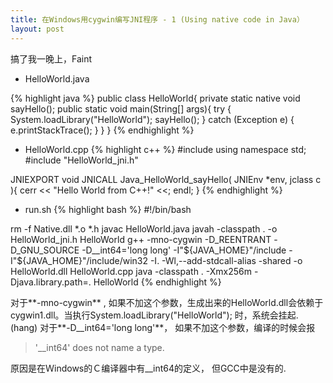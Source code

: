 ```yaml
---
title: 在Windows用cygwin编写JNI程序 - 1 (Using native code in Java）
layout: post
---
```


搞了我一晚上，Faint 

* HelloWorld.java 

{% highlight java %} 
public class HelloWorld{ 
	private static native void sayHello();
	public static void main(String[] args){ 
		try { System.loadLibrary("HelloWorld"); sayHello(); 
	} catch (Exception e) {
		 e.printStackTrace(); 
	} } 
}
{% endhighlight %}

* HelloWorld.cpp 
{% highlight c++ %}
#include using namespace std;
#include "HelloWorld_jni.h"

JNIEXPORT void JNICALL Java_HelloWorld_sayHello( JNIEnv *env, jclass c ){ 
	cerr << "Hello World from C++!" <<; endl; 
}
{% endhighlight %}

* run.sh 
{% highlight bash %}
#!/bin/bash

rm -f Native.dll *.o *.h
javac HelloWorld.java
javah -classpath . -o HelloWorld_jni.h HelloWorld 
g++ -mno-cygwin -D_REENTRANT -D_GNU_SOURCE -D__int64='long long' -I"${JAVA_HOME}"/include -I"${JAVA_HOME}"/include/win32 -I. -Wl,--add-stdcall-alias -shared -o HelloWorld.dll HelloWorld.cpp
java -classpath . -Xmx256m -Djava.library.path=. HelloWorld
{% endhighlight %}

对于**-mno-cygwin** , 如果不加这个参数，生成出来的HelloWorld.dll会依赖于cygwin1.dll。当执行System.loadLibrary("HelloWorld"); 时，系统会挂起.(hang) 对于**-D__int64='long long'**， 如果不加这个参数，编译的时候会报

>'__int64' does not name a type.

原因是在Ｗindows的Ｃ编译器中有__int64的定义， 但GCC中是没有的.
